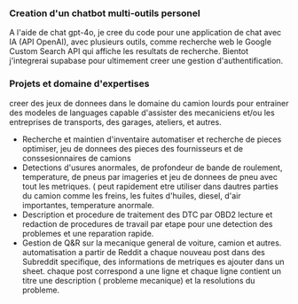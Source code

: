 

  ### Creation d'un chatbot multi-outils personel


A l'aide de chat gpt-4o, je cree du code pour une application de chat avec IA (API OpenAI), avec plusieurs outils, comme recherche web le Google Custom Search API qui affiche les resultats de recherche. Bientot j'integrerai supabase pour ultimement creer une gestion d'authentification.


  ### Projets et domaine d'expertises


  creer des jeux de donnees dans le domaine du camion lourds pour entrainer des modeles de languages capable d'assister des mecaniciens et/ou les entreprises de transports, des garages, ateliers, et autres.

  - Recherche et maintien d'inventaire automatiser et recherche de pieces optimiser, jeu de donnees des pieces des fournisseurs et de conssesionnaires de camions
  - Detections d'usures anormales, de profondeur de bande de roulement, temperature, de pneus par imageries et jeu de donnees de pneu avec tout les metriques. ( peut rapidement etre utiliser dans dautres parties du camion comme les freins, les fuites d'huiles, diesel, d'air importantes, temperature anormale.
  - Description et procedure de traitement des DTC par OBD2 lecture et redaction de procedures de travail par etape pour une detection des problemes et une reparation rapide.
  - Gestion de Q&R sur la mecanique general de voiture, camion et autres. automatisation a partir de Reddit a chaque nouveau post dans des Subreddit specifique, des informations de metriques es ajouter dans un sheet. chaque post correspond a une ligne et chaque ligne contient un titre une description ( probleme mecanique) et la resolutions du probleme.
